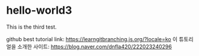 # hello-world3
This is the third test.

github best tutorial link: https://learngitbranching.js.org/?locale=ko
이 튜토리얼을 소개한 사이트: https://blog.naver.com/dnfla420/222023240296
